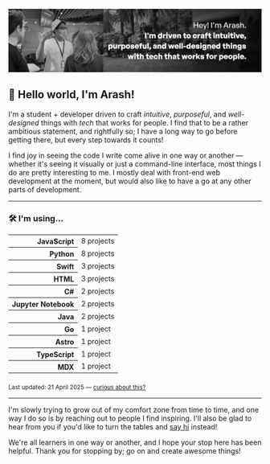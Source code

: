 
![A gallery of different pictures of people placed next to each other. In the foreground, a text that includes "Hey! I'm Arash. I'm driven to use tech in crafting intuitive, purposeful, and well-designed things that work for people."](docs/banner.webp)

## 👋 Hello world, I'm Arash!

I'm a student + developer driven to craft <dfn title="in a way that feels natural">intuitive</dfn>, <dfn title="in a way that adds meaningful value">purposeful</dfn>, and <dfn title="in a way that is aesthetically pleasing and usable">well-designed</dfn> things with <dfn title="whether software, hardware, or anything in between">tech</dfn> that works for people. I find that to be a rather ambitious statement, and rightfully so; I have a long way to go before getting there, but every step towards it counts!

I find joy in seeing the code I write come alive in one way or another — whether it's seeing it visually or just a command-line interface, most things I do are pretty interesting to me. I mostly deal with front-end web development at the moment, but would also like to have a go at any other parts of development.

---

### 🛠 I'm using...

<table style="width: 100%">
    <tr>
        <th scope="row" style="text-align: right">JavaScript</th>
        <td>8 projects</td>
    </tr>
    <tr>
        <th scope="row" style="text-align: right">Python</th>
        <td>8 projects</td>
    </tr>
    <tr>
        <th scope="row" style="text-align: right">Swift</th>
        <td>3 projects</td>
    </tr>
    <tr>
        <th scope="row" style="text-align: right">HTML</th>
        <td>3 projects</td>
    </tr>
    <tr>
        <th scope="row" style="text-align: right">C#</th>
        <td>2 projects</td>
    </tr>
    <tr>
        <th scope="row" style="text-align: right">Jupyter Notebook</th>
        <td>2 projects</td>
    </tr>
    <tr>
        <th scope="row" style="text-align: right">Java</th>
        <td>2 projects</td>
    </tr>
    <tr>
        <th scope="row" style="text-align: right">Go</th>
        <td>1 project</td>
    </tr>
    <tr>
        <th scope="row" style="text-align: right">Astro</th>
        <td>1 project</td>
    </tr>
    <tr>
        <th scope="row" style="text-align: right">TypeScript</th>
        <td>1 project</td>
    </tr>
    <tr>
        <th scope="row" style="text-align: right">MDX</th>
        <td>1 project</td>
    </tr>
</table>

<sub>Last updated: 21 April 2025 — <a href="https://github.com/arashnrim/arashnrim/tree/main/update">curious about this?</a></sub>

---

I'm slowly trying to grow out of my comfort zone from time to time, and one way I do so is by reaching out to people I find inspiring. I'll also be glad to hear from you if you'd like to turn the tables and <a href="https://arash.codes/#connect" target="_blank" rel="noreferrer">say hi</a> instead!

We're all learners in one way or another, and I hope your stop here has been helpful. Thank you for stopping by; go on and create awesome things!
